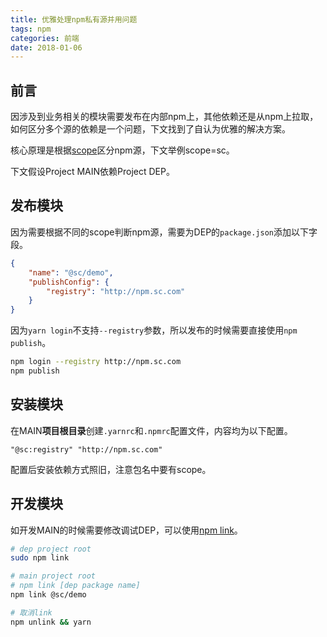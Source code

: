 ```yaml
---
title: 优雅处理npm私有源并用问题
tags: npm
categories: 前端
date: 2018-01-06
---
```


<p></p>
<!-- more -->

## 前言

因涉及到业务相关的模块需要发布在内部npm上，其他依赖还是从npm上拉取，如何区分多个源的依赖是一个问题，下文找到了自认为优雅的解决方案。

核心原理是根据[scope](https://docs.npmjs.com/misc/scope)区分npm源，下文举例scope=sc。

下文假设Project MAIN依赖Project DEP。


## 发布模块

因为需要根据不同的scope判断npm源，需要为DEP的`package.json`添加以下字段。

```json
{
    "name": "@sc/demo",
    "publishConfig": {
        "registry": "http://npm.sc.com"
    }
}
```

因为`yarn login`不支持`--registry`参数，所以发布的时候需要直接使用`npm publish`。

```bash
npm login --registry http://npm.sc.com
npm publish
```

## 安装模块

在MAIN**项目根目录**创建`.yarnrc`和`.npmrc`配置文件，内容均为以下配置。

```
"@sc:registry" "http://npm.sc.com"
```

配置后安装依赖方式照旧，注意包名中要有scope。

## 开发模块

如开发MAIN的时候需要修改调试DEP，可以使用[npm link](https://docs.npmjs.com/cli/link)。

```bash
# dep project root
sudo npm link

# main project root
# npm link [dep package name]
npm link @sc/demo

# 取消link
npm unlink && yarn
```
